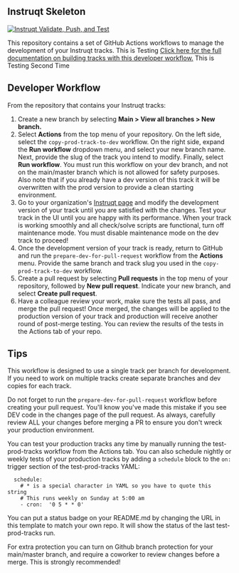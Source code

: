 ## Instruqt Skeleton
[![Instruqt Validate, Push, and Test](https://github.com/instruqt/skeleton/actions/workflows/test-prod-tracks.yml/badge.svg)](https://github.com/instruqt/skeleton/actions/workflows/test-prod-tracks.yml)

This repository contains a set of GitHub Actions workflows to manage the development of your Instruqt tracks. 
This is Testing
[Click here for the full documentation on building tracks with this developer workflow.](https://docs.instruqt.com/how-to-guides/build-tracks/maintain-a-developer-workflow#developer-workflow)
This is Testing Second Time
## Developer Workflow
From the repository that contains your Instruqt tracks:
1. Create a new branch by selecting **Main > View all branches > New branch.**
2. Select **Actions** from the top menu of your repository. On the left side, select the `copy-prod-track-to-dev` workflow. On the right side, expand the **Run workflow** dropdown menu, and select your new branch name. Next, provide the slug of the track you intend to modify. Finally, select **Run workflow**. You must run this workflow on your dev branch, and not on the main/master branch which is not allowed for safety purposes. Also note that if you already have a dev version of this track it will be overwritten with the prod version to provide a clean starting environment.
3. Go to your organization's [Instruqt page](https://play.instruqt.com/) and modify the development version of your track until you are satisfied with the changes. Test your track in the UI until you are happy with its performance. When your track is working smoothly and all check/solve scripts are functional, turn off maintenance mode. You must disable maintenance mode on the dev track to proceed!
4. Once the development version of your track is ready, return to GitHub and run the `prepare-dev-for-pull-request` workflow from the **Actions** menu. Provide the same branch and track slug you used in the `copy-prod-track-to-dev` workflow.
5. Create a pull request by selecting **Pull requests** in the top menu of your repository, followed by **New pull request**. Indicate your new branch, and select **Create pull request**. 
6. Have a colleague review your work, make sure the tests all pass, and merge the pull request! Once merged, the changes will be applied to the production version of your track and production will receive another round of post-merge testing. You can review the results of the tests in the Actions tab of your repo.

## Tips
This workflow is designed to use a single track per branch for development. If you need to work on multiple tracks create separate branches and dev copies for each track.

Do not forget to run the `prepare-dev-for-pull-request` workflow before creating your pull request. You'll know you've made this mistake if you see DEV code in the changes page of the pull request. As always, carefully review ALL your changes before merging a PR to ensure you don't wreck your production environment.

You can test your production tracks any time by manually running the test-prod-tracks workflow from the Actions tab. You can also schedule nightly or weekly tests of your production tracks by adding a `schedule` block to the `on:` trigger section of the test-prod-tracks YAML:

```
  schedule:
    # * is a special character in YAML so you have to quote this string
    # This runs weekly on Sunday at 5:00 am
    - cron:  '0 5 * * 0'
```

You can put a status badge on your README.md by changing the URL in this template to match your own repo. It will show the status of the last test-prod-tracks run.

For extra protection you can turn on Github branch protection for your main/master branch, and require a coworker to review changes before a merge. This is strongly recommended!
